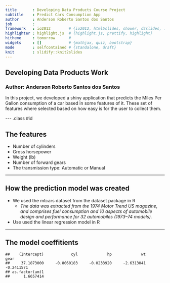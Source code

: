 ```yaml
---
title       : Developing Data Products Course Project
subtitle    : Predict Cars Consumption App
author      : Anderson Roberto Santos dos Santos
job         : 
framework   : io2012        # {io2012, html5slides, shower, dzslides, ...}
highlighter : highlight.js  # {highlight.js, prettify, highlight}
hitheme     : tomorrow      # 
widgets     : []            # {mathjax, quiz, bootstrap}
mode        : selfcontained # {standalone, draft}
knit        : slidify::knit2slides
---
```


## Developing Data Products Work

### Author: Anderson Roberto Santos dos Santos
  
In this project, we developed a shiny application that predicts the Miles Per Gallon consumption of a car based in some features of it. These set of features where selected based on how easy is for the user to collect them.

--- .class #id 

## The features

* Number of cylinders
* Gross horsepower
* Weight (lb)
* Number of forward gears
* The transmission type: Automatic or Manual

---  

## How the prediction model was created

* We used the mtcars dataset from the dataset package in R  
    * _The data was extracted from the 1974 Motor Trend US magazine, and comprises fuel consumption and 10 aspects of automobile design and performance for 32 automobiles (1973–74 models)._   
* Use used the linear regression model in R  

---  

## The model coeffitients


```
##    (Intercept)            cyl             hp             wt           gear 
##     37.1873000     -0.8060183     -0.0233920     -2.6313041     -0.2411571 
## as.factor(am)1 
##      1.6657414
```


